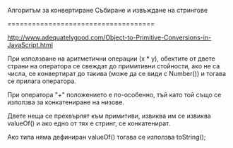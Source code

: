 Алгоритъм за конвертиране
Събиране и извъждане на стрингове

====================================

http://www.adequatelygood.com/Object-to-Primitive-Conversions-in-JavaScript.html

При използване на аритметични операции (x * y), обектите от двете страни на оператора се свеждат до примитивни стойности, 
ако не са числа, се конвертират до такива (може да се види с Number()) и тогава се прилага оператора.

При оператора "+" положението е по-особенно, тъй като той също се използва за конкатениране на низове.

Двете неща се прехвърлят към примитиви, извиква им се извиква valueOf() и ако едно от тях е стринг, се конкатенират.

Ако типа няма дефиниран valueOf() тогaва се използва toString();